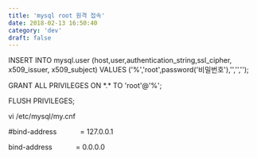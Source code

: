 ```yaml
---
title: 'mysql root 원격 접속'
date: 2018-02-13 16:50:40
category: 'dev'
draft: false
---
```


  

INSERT INTO mysql.user (host,user,authentication\_string,ssl\_cipher, x509\_issuer, x509\_subject) VALUES ('%','root',password('비밀번호'),'','','');

GRANT ALL PRIVILEGES ON \*.\* TO 'root'@'%';

FLUSH PRIVILEGES;

  

vi /etc/mysql/my.cnf

#bind-address            = 127.0.0.1

bind-address            = 0.0.0.0
